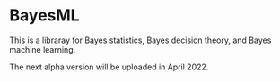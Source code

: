 # BayesML

This is a libraray for Bayes statistics, Bayes decision theory, and Bayes machine learning.

The next alpha version will be uploaded in April 2022.
